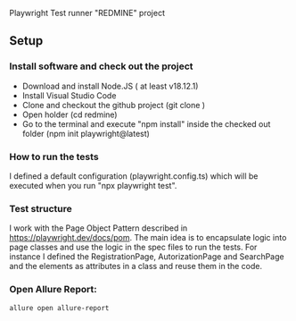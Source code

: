 Playwright Test runner "REDMINE" project

## Setup

### Install software and check out the project

- Download and install Node.JS ( at least v18.12.1)
- Install Visual Studio Code
- Clone and checkout the github project (git clone )
- Open holder (cd redmine)
- Go to the terminal and execute "npm install" inside the checked out folder (npm init playwright@latest)

### How to run the tests 

I defined a default configuration (playwright.config.ts)  which will be executed when you run "npx playwright test".

### Test structure

I work with the Page Object Pattern described in <https://playwright.dev/docs/pom>. The main idea is to encapsulate logic into page classes and use the logic in the spec files to run the tests.
For instance I defined the RegistrationPage, AutorizationPage and SearchPage and the elements as attributes in a class and reuse them in the code.

### Open Allure Report:
```bash
allure open allure-report